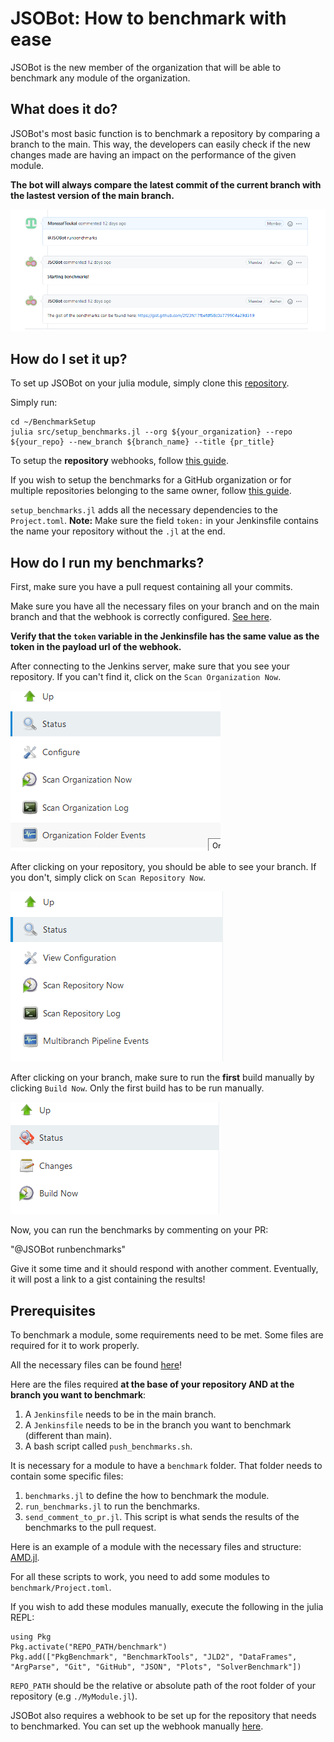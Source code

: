 # JSOBot: How to benchmark with ease

JSOBot is the new member of the organization that will be able to benchmark any module of the organization.


## What does it do?

JSOBot's most basic function is to benchmark a repository by comparing a branch to the main. This way, the developers can easily check if the new changes made are having an impact on the performance of the given module.

**The bot will always compare the latest commit of the current branch with the lastest version of the main branch.**

<p align="center">
	<img src="images/image1.png"/>

## How do I set it up?

To set up JSOBot on your julia module, simply clone this [repository](https://github.com/ProofOfConceptForJuliSmoothOptimizers/BenchmarkSetup).


Simply run: 

```
cd ~/BenchmarkSetup
julia src/setup_benchmarks.jl --org ${your_organization} --repo ${your_repo} --new_branch ${branch_name} --title {pr_title}
```

To setup the **repository** webhooks, follow [this guide](webhook_setup.md).

If you wish to setup the benchmarks for a GitHub organization or for multiple repositories belonging to the same owner, follow [this guide](org_webhook_setup.md).

`setup_benchmarks.jl` adds all the necessary dependencies to the `Project.toml`.
**Note:** Make sure the field `token:` in your Jenkinsfile contains the name your repository without the `.jl` at the end.

## How do I run my benchmarks?

First, make sure you have a pull request containing all your commits. 

Make sure you have all the necessary files on your branch and on the main branch and that the webhook is correctly configured. [See here](webhook_setup.md).  

**Verify that the `token` variable in the Jenkinsfile has the same value as the token in the payload url of the webhook.**

After connecting to the Jenkins server, make sure that you see your repository. If you can't find it, click on the `Scan Organization Now`.

<p>
    <img src="images/image2.png">
</p>

After clicking on your repository, you should be able to see your branch. If you don't, simply click on `Scan Repository Now`.

<p>
    <img src="images/image3.png">
</p>

After clicking on your branch, make sure to run the **first** build manually by clicking `Build Now`. Only the first build has to be run manually.

<p>
    <img src="images/image4.png">
</p>

Now, you can run the benchmarks by commenting on your PR:

"@JSOBot runbenchmarks"

Give it some time and it should respond with another comment. Eventually, it will post a link to a gist containing the results! 

## Prerequisites

To benchmark a module, some requirements need to be met. Some files are required for it to work properly.

All the necessary files can be found [here](https://github.com/ProofOfConceptForJuliSmoothOptimizers/BenchmarkSetup)!
 
Here are the files required **at the base of your repository AND at the branch you want to benchmark**:

1. A `Jenkinsfile` needs to be in the main branch.
2. A `Jenkinsfile` needs to be in the branch you want to benchmark (different than main).
3. A bash script called `push_benchmarks.sh`.

It is necessary for a module to have a `benchmark` folder. That folder needs to contain some specific files: 

1. `benchmarks.jl` to define the how to benchmark the module.
2. `run_benchmarks.jl` to run the benchmarks.
3. `send_comment_to_pr.jl`. This script is what sends the results of the benchmarks to the pull request.

Here is an example of a module with the necessary files and structure: [AMD.jl](https://github.com/JuliaSmoothOptimizers/AMD.jl).

For all these scripts to work, you need to add some modules to `benchmark/Project.toml`.

If you wish to add these modules manually, execute the following in the julia REPL:

```
using Pkg
Pkg.activate("REPO_PATH/benchmark")
Pkg.add(["PkgBenchmark", "BenchmarkTools", "JLD2", "DataFrames", "ArgParse", "Git", "GitHub", "JSON", "Plots", "SolverBenchmark"])
```
`REPO_PATH` should be the relative or absolute path of the root folder of your repository (e.g `./MyModule.jl`).

JSOBot also requires a webhook to be set up for the repository that needs to benchmarked. You can set up the webhook manually [here](webhook_setup.md).





